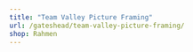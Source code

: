 ```yaml
---
title: "Team Valley Picture Framing"
url: /gateshead/team-valley-picture-framing/
shop: Rahmen
---
```


